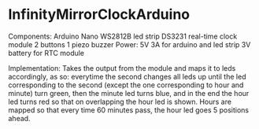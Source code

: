# InfinityMirrorClockArduino
Components:
  Arduino Nano
  WS2812B led strip
  DS3231 real-time clock module
  2 buttons
  1 piezo buzzer
Power:
  5V 3A for arduino and led strip
  3V battery for RTC module
  
Implementation:
  Takes the output from the module and maps it to leds accordingly, as so: everytime the second changes all leds up until the led corresponding to the second (except the one corresponding to hour and minute) turn green, then the minute led turns blue, and in the end the hour led turns red so that on overlapping the hour led is shown. Hours are mapped so that every time 60 minutes pass, the hour led goes 5 positions ahead.
  

  
